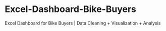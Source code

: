 # Excel-Dashboard-Bike-Buyers
Excel Dashboard for Bike Buyers | Data Cleaning + Visualization + Analysis
